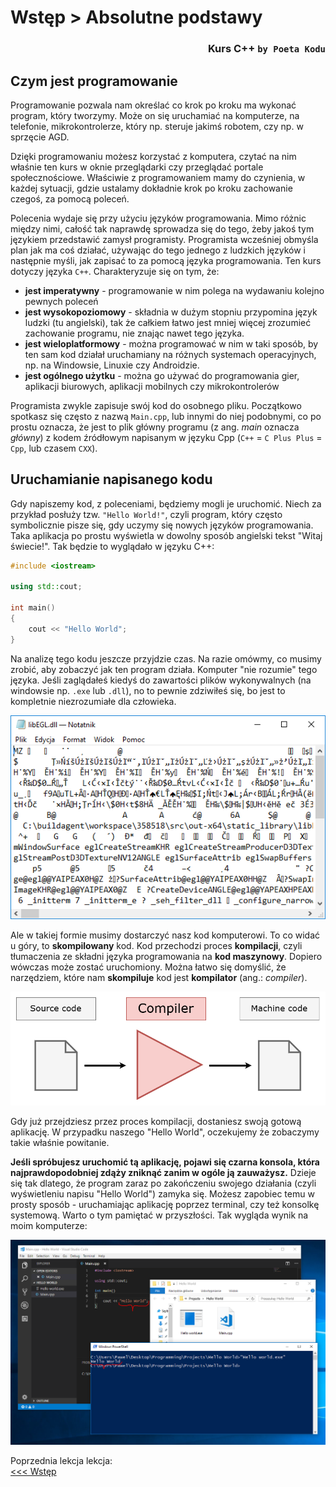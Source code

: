 # Wstęp > Absolutne podstawy
### <div align="right">Kurs C++ `by Poeta Kodu`</div>

## Czym jest programowanie

Programowanie pozwala nam określać co krok po kroku ma wykonać program, który tworzymy. Może on się uruchamiać na komputerze, na telefonie, mikrokontrolerze, który np. steruje jakimś robotem, czy np. w sprzęcie AGD.

Dzięki programowaniu możesz korzystać z komputera, czytać na nim właśnie ten kurs w oknie przeglądarki czy przeglądać portale społecznościowe. Właściwie z programowaniem mamy do czynienia, w każdej sytuacji, gdzie ustalamy dokładnie krok po kroku zachowanie czegoś, za pomocą poleceń.

Polecenia wydaje się przy użyciu języków programowania. Mimo różnic między nimi, całość tak naprawdę sprowadza się do tego, żeby jakoś tym językiem przedstawić zamysł programisty. Programista wcześniej obmyśla plan jak ma coś działać, używając do tego jednego z ludzkich języków i następnie myśli, jak zapisać to za pomocą języka programowania. Ten kurs dotyczy języka `C++`. Charakteryzuje się on tym, że:

- **jest imperatywny** - programowanie w nim polega na wydawaniu kolejno pewnych poleceń
- **jest wysokopoziomowy** - składnia w dużym stopniu przypomina język ludzki (tu angielski), tak że całkiem łatwo jest mniej więcej zrozumieć zachowanie programu, nie znając nawet tego języka.
- **jest wieloplatformowy** - można programować w nim w taki sposób, by ten sam kod działał uruchamiany na różnych systemach operacyjnych, np. na Windowsie, Linuxie czy Androidzie.
- **jest ogólnego użytku** - można go używać do programowania gier, aplikacji biurowych, aplikacji mobilnych czy mikrokontrolerów

Programista zwykle zapisuje swój kod do osobnego pliku. Początkowo spotkasz się często z nazwą `Main.cpp`, lub innymi do niej podobnymi, co po prostu oznacza, że jest to plik główny programu (z ang. *main* oznacza *główny*) z kodem źródłowym napisanym w języku Cpp (`C++` = `C Plus Plus` = `Cpp`, lub czasem `CXX`).

## Uruchamianie napisanego kodu

Gdy napiszemy kod, z poleceniami, będziemy mogli je uruchomić. Niech za przykład posłuży tzw. `"Hello World!"`, czyli program, który często symbolicznie pisze się, gdy uczymy się nowych języków programowania. Taka aplikacja po prostu wyświetla w dowolny sposób angielski tekst "Witaj świecie!". Tak będzie to wyglądało w języku C++:

```cpp
#include <iostream>

using std::cout;

int main()
{
	cout << "Hello World";
}
```

Na analizę tego kodu jeszcze przyjdzie czas. Na razie omówmy, co musimy zrobić, aby zobaczyć jak ten program działa. Komputer "nie rozumie" tego języka. Jeśli zaglądałeś kiedyś do zawartości plików wykonywalnych (na windowsie np. `.exe` lub `.dll`), no to pewnie zdziwiłeś się, bo jest to kompletnie niezrozumiałe dla człowieka.

![Plik wykonywalny otworzony notatnikiem][img executable-in-notepad]

Ale w takiej formie musimy dostarczyć nasz kod komputerowi. To co widać u góry, to **skompilowany** kod. Kod przechodzi proces **kompilacji**, czyli tłumaczenia ze składni języka programowania na **kod maszynowy**. Dopiero wówczas może zostać uruchomiony. Można łatwo się domyślić, że narzędziem, które nam **skompiluje** kod jest **kompilator** (ang.: *compiler*).

![Proces kompilacji kodu źródłowego][img compilation]

Gdy już przejdziesz przez proces kompilacji, dostaniesz swoją gotową aplikację. W przypadku naszego "Hello World", oczekujemy że zobaczymy takie właśnie powitanie.

**Jeśli spróbujesz uruchomić tą aplikację, pojawi się czarna konsola, która najprawdopodobniej zdąży zniknąć zanim w ogóle ją zauważysz.**
Dzieje się tak dlatego, że program zaraz po zakończeniu swojego działania (czyli wyświetleniu napisu "Hello World") zamyka się. Możesz zapobiec temu w prosty sposób - uruchamiając aplikację poprzez terminal, czy też konsolkę systemową. Warto o tym pamiętać w przyszłości. Tak wygląda wynik na moim komputerze:

![Wynik programu Hello World][img hello-world]

<p>
	Poprzednia lekcja lekcja:<br>
	<a href="Wstep.md">&lt;&lt;&lt; Wstęp</a>
</p>

<!-- Links and images -->
[img executable-in-notepad]: Images/ExecutableInNotepad.png
[img compilation]: Images/Compilation.png
[img hello-world]: Images/HelloWorld.png